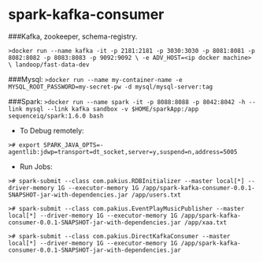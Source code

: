 # spark-kafka-consumer


###Kafka, zookeeper, schema-registry.

`>docker run --name kafka -it -p 2181:2181 -p 3030:3030 -p 8081:8081 -p 8082:8082 -p 8083:8083 -p 9092:9092 \
           -e ADV_HOST=<ip docker machine> \
           landoop/fast-data-dev`

###Mysql:
`>docker run --name my-container-name -e MYSQL_ROOT_PASSWORD=my-secret-pw -d mysql/mysql-server:tag`


###Spark:
`>docker run --name spark -it -p 8088:8088 -p 8042:8042 -h --link mysql --link kafka sandbox -v $HOME/sparkApp:/app  sequenceiq/spark:1.6.0 bash`


- To Debug remotely:

`># export SPARK_JAVA_OPTS=-agentlib:jdwp=transport=dt_socket,server=y,suspend=n,address=5005`

- Run Jobs:

`># spark-submit --class com.pakius.RDBInitializer --master local[*] --driver-memory 1G --executor-memory 1G /app/spark-kafka-consumer-0.0.1-SNAPSHOT-jar-with-dependencies.jar /app/users.txt`

`># spark-submit --class com.pakius.EventPlayMusicPublisher --master local[*] --driver-memory 1G --executor-memory 1G /app/spark-kafka-consumer-0.0.1-SNAPSHOT-jar-with-dependencies.jar /app/xaa.txt`

`># spark-submit --class com.pakius.DirectKafkaConsumer --master local[*] --driver-memory 1G --executor-memory 1G /app/spark-kafka-consumer-0.0.1-SNAPSHOT-jar-with-dependencies.jar`